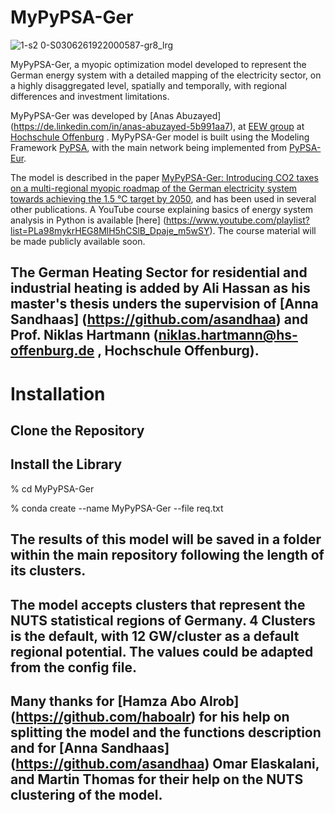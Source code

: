 # MyPyPSA-Ger
![1-s2 0-S0306261922000587-gr8_lrg](https://user-images.githubusercontent.com/60949903/179805438-f593a866-a2a9-4bd9-b0a4-33075f7bd344.jpg)


MyPyPSA-Ger, a myopic optimization model developed to represent the German energy system with a detailed mapping of the electricity sector, on a highly disaggregated level, spatially and temporally, with regional differences and investment limitations.

MyPyPSA-Ger was developed by [Anas Abuzayed] (https://de.linkedin.com/in/anas-abuzayed-5b991aa7), at [EEW group](https://ines.hs-offenburg.de/forschung/energiesysteme-und-energiewirtschaft) at [Hochschule Offenburg](https://www.hs-offenburg.de/) . MyPyPSA-Ger model is built using the Modeling Framework [PyPSA](https://github.com/PyPSA/pypsa), with the main network being implemented from [PyPSA-Eur](https://github.com/PyPSA/pypsa-eur).

The model is described in the paper [MyPyPSA-Ger: Introducing CO2 taxes on a multi-regional myopic roadmap of the German electricity system towards achieving the 1.5 °C target by 2050](https://www.sciencedirect.com/science/article/pii/S0306261922000587), and has been used in several other publications. A YouTube course explaining basics of energy system analysis in Python is available [here] (https://www.youtube.com/playlist?list=PLa98mykrHEG8MlH5hCSlB_Dpaje_m5wSY). The course material will be made publicly available soon.

## The German Heating Sector for residential and industrial heating is added by Ali Hassan as his master's thesis unders the supervision of [Anna Sandhaas] (https://github.com/asandhaa) and Prof. Niklas Hartmann (niklas.hartmann@hs-offenburg.de , Hochschule Offenburg).




# Installation 

## Clone the Repository 
## Install the Library
% cd MyPyPSA-Ger

% conda create --name MyPyPSA-Ger --file req.txt

## The results of this model will be saved in a folder within the main repository following the length of its clusters.

## The model accepts clusters that represent the NUTS statistical regions of Germany. 4 Clusters is the default, with 12 GW/cluster as a default regional potential. The values could be adapted from the config file.


## Many thanks for [Hamza Abo Alrob] (https://github.com/haboalr) for his help on splitting the model and the functions description and for [Anna Sandhaas] (https://github.com/asandhaa) Omar Elaskalani, and Martin Thomas for their help on the NUTS clustering of the model.
